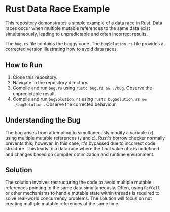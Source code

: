 # Rust Data Race Example

This repository demonstrates a simple example of a data race in Rust.  Data races occur when multiple mutable references to the same data exist simultaneously, leading to unpredictable and often incorrect results.

The `bug.rs` file contains the buggy code. The `bugSolution.rs` file provides a corrected version illustrating how to avoid data races.

## How to Run

1. Clone this repository.
2. Navigate to the repository directory.
3. Compile and run `bug.rs` using `rustc bug.rs && ./bug`. Observe the unpredictable result.
4. Compile and run `bugSolution.rs` using `rustc bugSolution.rs && ./bugSolution` . Observe the corrected behaviour.

## Understanding the Bug

The bug arises from attempting to simultaneously modify a variable (`x`) using multiple mutable references (`y` and `z`).  Rust's borrow checker normally prevents this; however, in this case, it's bypassed due to incorrect code structure. This leads to a data race where the final value of `x` is undefined and changes based on compiler optimization and runtime environment.

## Solution

The solution involves restructuring the code to avoid multiple mutable references pointing to the same data simultaneously.  Often, using `RefCell` or other mechanisms to handle mutable state within threads is required to solve real-world concurrency problems. The solution will focus on not creating multiple mutable references at the same time.
